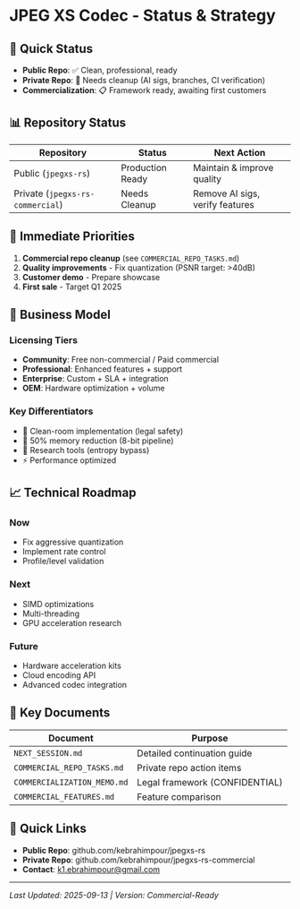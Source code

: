 # JPEG XS Codec - Status & Strategy

## 🚀 Quick Status
- **Public Repo**: ✅ Clean, professional, ready
- **Private Repo**: 🔧 Needs cleanup (AI sigs, branches, CI verification)
- **Commercialization**: 📋 Framework ready, awaiting first customers

## 📊 Repository Status

| Repository | Status | Next Action |
|------------|--------|-------------|
| Public (`jpegxs-rs`) | Production Ready | Maintain & improve quality |
| Private (`jpegxs-rs-commercial`) | Needs Cleanup | Remove AI sigs, verify features |

## 🎯 Immediate Priorities

1. **Commercial repo cleanup** (see `COMMERCIAL_REPO_TASKS.md`)
2. **Quality improvements** - Fix quantization (PSNR target: >40dB)
3. **Customer demo** - Prepare showcase
4. **First sale** - Target Q1 2025

## 💼 Business Model

### Licensing Tiers
- **Community**: Free non-commercial / Paid commercial
- **Professional**: Enhanced features + support
- **Enterprise**: Custom + SLA + integration
- **OEM**: Hardware optimization + volume

### Key Differentiators
- 🧬 Clean-room implementation (legal safety)
- 💾 50% memory reduction (8-bit pipeline)
- 🔬 Research tools (entropy bypass)
- ⚡ Performance optimized

## 📈 Technical Roadmap

### Now
- Fix aggressive quantization
- Implement rate control
- Profile/level validation

### Next
- SIMD optimizations
- Multi-threading
- GPU acceleration research

### Future
- Hardware acceleration kits
- Cloud encoding API
- Advanced codec integration

## 📁 Key Documents

| Document | Purpose |
|----------|---------|
| `NEXT_SESSION.md` | Detailed continuation guide |
| `COMMERCIAL_REPO_TASKS.md` | Private repo action items |
| `COMMERCIALIZATION_MEMO.md` | Legal framework (CONFIDENTIAL) |
| `COMMERCIAL_FEATURES.md` | Feature comparison |

## 🔗 Quick Links

- **Public Repo**: github.com/kebrahimpour/jpegxs-rs
- **Private Repo**: github.com/kebrahimpour/jpegxs-rs-commercial
- **Contact**: k1.ebrahimpour@gmail.com

---

*Last Updated: 2025-09-13 | Version: Commercial-Ready*
